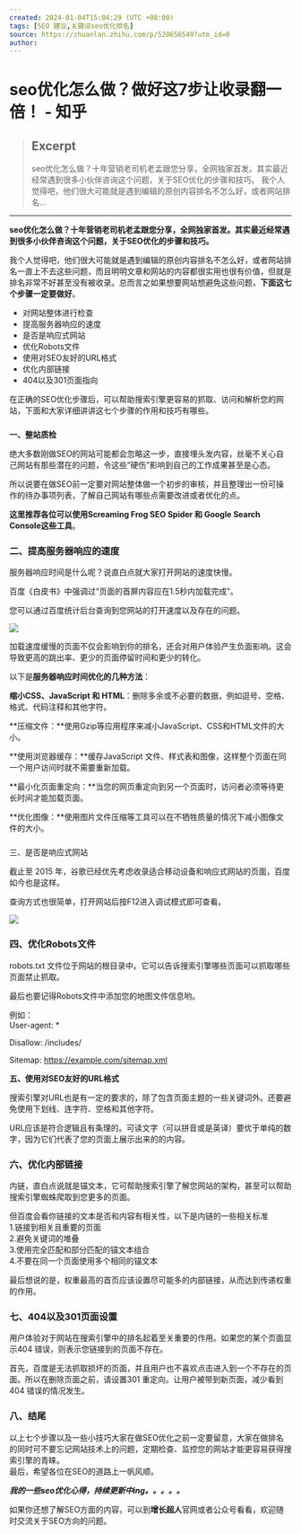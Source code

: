 ```yaml
---
created: 2024-01-04T15:04:29 (UTC +08:00)
tags: [SEO 建议,关键词seo优化排名]
source: https://zhuanlan.zhihu.com/p/520656549?utm_id=0
author: 
---
```


# seo优化怎么做？做好这7步让收录翻一倍！ - 知乎

> ## Excerpt
> seo优化怎么做？十年营销老司机老孟跟您分享，全网独家首发。其实最近经常遇到很多小伙伴咨询这个问题，关于SEO优化的步骤和技巧。 我个人觉得吧，他们很大可能就是遇到编辑的原创内容排名不怎么好，或者网站排名…

---
**seo优化怎么做？十年营销老司机老孟跟您分享，全网独家首发。其实最近经常遇到很多小伙伴咨询这个问题，关于SEO优化的步骤和技巧。**

我个人觉得吧，他们很大可能就是遇到编辑的原创内容排名不怎么好，或者网站排名一直上不去这些问题，而且明明文章和网站的内容都很实用也很有价值，但就是排名非常不好甚至没有被收录。总而言之如果想要网站想避免这些问题，**下面这七个步骤一定要做好**。

-   对网站整体进行检查
-   提高服务器响应的速度
-   是否是响应式网站
-   优化Robots文件
-   使用对SEO友好的URL格式
-   优化内部链接
-   404以及301页面指向

  
在正确的SEO优化步骤后，可以帮助搜索引擎更容易的抓取、访问和解析您的网站，下面和大家详细讲讲这七个步骤的作用和技巧有哪些。

###   
**一、整站质检**

绝大多数刚做SEO的网站可能都会忽略这一步，直接埋头发内容，丝毫不关心自己网站有那些潜在的问题，令这些“硬伤”影响到自己的工作成果甚至是心态。

所以说要在做SEO前一定要对网站整体做一个初步的审核，并且整理出一份可操作的待办事项列表，了解自己网站有哪些点需要改进或者优化的点。

**这里推荐各位可以使用Screaming Frog SEO Spider 和 Google Search Console这些工具**。

### **二、提高服务器响应的速度**

服务器响应时间是什么呢？说直白点就大家打开网站的速度快慢。

百度《白皮书》中强调过“页面的首屏内容应在1.5秒内加载完成”。

您可以通过百度统计后台查询到您网站的打开速度以及存在的问题。

![](https://pic1.zhimg.com/80/v2-1e573b459eb869e9fe37a77f9aae5388_720w.webp)

  
加载速度缓慢的页面不仅会影响到你的排名，还会对用户体验产生负面影响。这会导致更高的跳出率、更少的页面停留时间和更少的转化。

以下是**服务器响应时间优化的几种方法**：

**缩小CSS、JavaScript 和 HTML**：删除多余或不必要的数据，例如逗号、空格、格式、代码注释和其他字符。

**压缩文件：**使用Gzip等应用程序来减小JavaScript、CSS和HTML文件的大小。

**使用浏览器缓存：**缓存JavaScript 文件、样式表和图像，这样整个页面在同一个用户访问时就不需要重新加载。

**最小化页面重定向：**当您的网页重定向到另一个页面时，访问者必须等待更长时间才能加载页面。

**优化图像：**使用图片文件压缩等工具可以在不牺牲质量的情况下减小图像文件的大小。

###   
三、是否是响应式网站

截止至 2015 年，谷歌已经优先考虑收录适合移动设备和响应式网站的页面，百度如今也是这样。

查询方式也很简单，打开网站后按F12进入调试模式即可查看。

![](https://pic4.zhimg.com/80/v2-4b666e9990473f03d0d3dec0b118625f_720w.webp)

### 四、**优化Robots文件**

robots.txt 文件位于网站的根目录中。它可以告诉搜索引擎哪些页面可以抓取哪些页面禁止抓取。

最后也要记得Robots文件中添加您的地图文件信息哟。

  
例如：  
User-agent: \*

Disallow: /includes/

Sitemap: https://example.com/sitemap.xml

**五、使用对SEO友好的URL格式**

搜索引擎对URL也是有一定的要求的，除了包含页面主题的一些关键词外。还要避免使用下划线、连字符、空格和其他字符。

  
URL应该是符合逻辑且有条理的。可读文字（可以拼音或是英译）要优于单纯的数字，因为它们代表了您的页面上展示出来的的内容。

### **六、优化内部链接**

内链，直白点说就是锚文本，它可帮助搜索引擎了解您网站的架构，甚至可以帮助搜索引擎蜘蛛爬取到您更多的页面。

但百度会看你链接的文本是否和内容有相关性，以下是内链的一些相关标准  
1.链接到相关且重要的页面  
2.避免关键词的堆叠  
3.使用完全匹配和部分匹配的锚文本组合  
4.不要在同一个页面使用多个相同的锚文本

最后想说的是，权重最高的首页应该设置尽可能多的内部链接，从而达到传递权重的作用。

### **七、404以及301页面设置**

用户体验对于网站在搜索引擎中的排名起着至关重要的作用。如果您的某个页面显示404 错误，则表示您链接到的页面不存在。

  
首先，百度是无法抓取损坏的页面，并且用户也不喜欢点击进入到一个不存在的页面。所以在删除页面之前，请设置301 重定向。让用户被带到新页面，减少看到 404 错误的情况发生。

### 八、结尾  

以上七个步骤以及一些小技巧大家在做SEO优化之前一定要留意，大家在做排名的同时可不要忘记网站技术上的问题，定期检查、监控您的网站才能更容易获得搜索引擎的青睐。  
最后，希望各位在SEO的道路上一帆风顺。

**_我的一些seo优化心得，持续更新中ing。。。。。_**

如果你还想了解SEO方面的内容，可以到**增长超人**官网或者公众号看看，欢迎随时交流关于SEO方向的问题。
